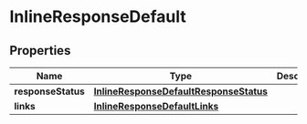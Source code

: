 
# InlineResponseDefault

## Properties
Name | Type | Description | Notes
------------ | ------------- | ------------- | -------------
**responseStatus** | [**InlineResponseDefaultResponseStatus**](InlineResponseDefaultResponseStatus.md) |  |  [optional]
**links** | [**InlineResponseDefaultLinks**](InlineResponseDefaultLinks.md) |  |  [optional]



